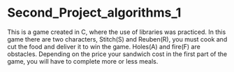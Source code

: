 # Second_Project_algorithms_1
This is a game created in C, where the use of libraries was practiced.
In this game there are two characters, Stitch(S) and Reuben(R), you must cook and cut the food and deliver it to win the game. 
Holes(A) and fire(F) are obstacles. Depending on the price your sandwich cost in the first part of the game, you will have to complete more or less meals.

